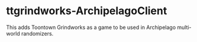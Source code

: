 # ttgrindworks-ArchipelagoClient
This adds Toontown Grindworks as a game to be used in Archipelago multi-world randomizers.
